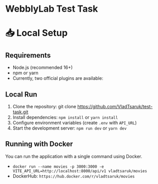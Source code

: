 # WebblyLab Test Task

# 📥 Local Setup

## Requirements
- Node.js (recommended 16+)
- npm or yarn
- Currently, two official plugins are available:

## Local Run
1. Clone the repository: git clone https://github.com/VladTsaruk/test-task.git
2. Install dependencies: `npm install` or `yarn install`
3. Configure environment variables (create `.env` with `API_URL`)
4. Start the development server: `npm run dev` or `yarn dev`

## Running with Docker
You can run the application with a single command using Docker.
- `docker run --name movies -p 3000:3000 -e VITE_API_URL=http://localhost:8000/api/v1 vladtsaruk/movies`
- DockerHub: `https://hub.docker.com/r/vladtsaruk/movies`
